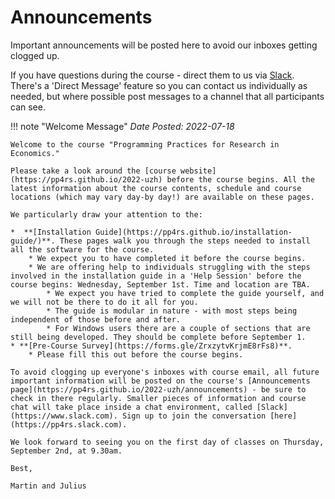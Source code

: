 # Announcements

Important announcements will be posted here to avoid our inboxes getting clogged up.

If you have questions during the course - direct them to us via [Slack](https://pp4rs.slack.com). There's a 'Direct Message' feature so you can contact us individually as needed, but where possible post messages to a channel that all participants can see.

<!-- 
!!! bug "Final Assignment"
    *Date Posted: 2021-09-27*

    Detail about the course assignment:

    * Due date: Friday, October 29th at 23:59.
    * Discuss with one of us your proposed assignment before you start
        * We can evaluate whether it is do-able within the time frame
        * Don't try and be too fancy, it's more important that it works
    * The assignment must:
        - Do some form of data cleaning / manipulation as part of the workflow
            - The initial "dataset" cannot be the one that generates the regression / figures
        - Produce at least one figure and one table of results that are saved to file
        - Use `Snakemake` to execute the workflow
    * Submission format: Invite @lachlandeer *and* @julianlanger to collaborate on your GitHub repository by the due date.
        * This means, we expect well version controlled work.
        * Tag your final submission using the following git command `git tag -a 1.0 -m "submitted version"`
        * You must have a README.md in the main directory with instructions on how we can build the assignment & what it does.
    * Explictly document somewhere what packages we need to install so that your assignment runs on our machine with no issues.
    * Your assignment must execute by us typing:
        * `snakemake --cores 1 all`
  
      into a terminal that is opened into your project's directory
    
    * To pass the course:
        *  Your code must build without errors via Snakemake (unless we find something really weird, then we will reach out to you)
        * The project must be version controlled, with each contributor making commits. One final commit is not enough.
        * Inputs and outputs must be in separate folders. -->

!!! note "Welcome Message"
    *Date Posted: 2022-07-18*

    Welcome to the course "Programming Practices for Research in Economics."

    Please take a look around the [course website](https://pp4rs.github.io/2022-uzh) before the course begins. All the latest information about the course contents, schedule and course locations (which may vary day-by day!) are available on these pages.

    We particularly draw your attention to the:

    *  **[Installation Guide](https://pp4rs.github.io/installation-guide/)**. These pages walk you through the steps needed to install all the software for the course.
        * We expect you to have completed it before the course begins.
        * We are offering help to individuals struggling with the steps involved in the installation guide in a 'Help Session' before the course begins: Wednesday, September 1st. Time and location are TBA.
            * We expect you have tried to complete the guide yourself, and we will not be there to do it all for you.
            * The guide is modular in nature - with most steps being independent of those before and after.
            * For Windows users there are a couple of sections that are still being developed. They should be complete before September 1.
    * **[Pre-Course Survey](https://forms.gle/ZrxzytvKrjmE8rFs8)**.
        * Please fill this out before the course begins.

    To avoid clogging up everyone's inboxes with course email, all future important information will be posted on the course's [Announcements page](https://pp4rs.github.io/2022-uzh/announcements) - be sure to check in there regularly. Smaller pieces of information and course chat will take place inside a chat environment, called [Slack](https://www.slack.com). Sign up to join the conversation [here](https://pp4rs.slack.com).

    We look forward to seeing you on the first day of classes on Thursday, September 2nd, at 9.30am.

    Best,

    Martin and Julius

<!-- HERE IS AN EXAMPLE NOTE BOX -->
<!-- !!! note "YOUR NOTE NAME"
    *Date Posted: YOUR DATE*
    YOUR TEXT -->
